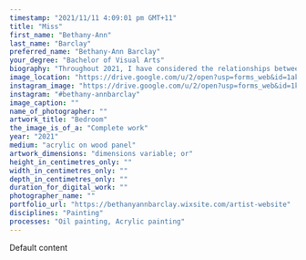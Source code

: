```yaml
---
timestamp: "2021/11/11 4:09:01 pm GMT+11"
title: "Miss"
first_name: "Bethany-Ann"
last_name: "Barclay"
preferred_name: "Bethany-Ann Barclay"
your_degree: "Bachelor of Visual Arts"
biography: "Throughout 2021, I have considered the relationships between figure and place to explore the domestic human condition and the desire to form human connections. My paintings attempt to visualise moments of suburban mundanity, capturing vulnerable, solitary moments in a world that demands a spectacle. My paintings explore the uncanny and the eerie dimensions of life to exaggerate the sense of displacement found within domestic and urban liminal spaces. Working with oil and acrylic paints, I reinterpret photographic material to construct pictorial narratives. Each painting engages with the domestic scene, describing isolated figures who inhabit private interiors and exterior urban environments that have been forever changed by a human presence."
image_location: "https://drive.google.com/u/2/open?usp=forms_web&id=1akxeMkktjKRnjAVMd71ll1FMTRdYLsG6"
instagram_image: "https://drive.google.com/u/2/open?usp=forms_web&id=1kYTJucyrWkf0x8T-zgEYhmOGb8XlMvkj"
instagram: "#bethany-annbarclay"
image_caption: ""
name_of_photographer: ""
artwork_title: "Bedroom"
the_image_is_of_a: "Complete work"
year: "2021"
medium: "acrylic on wood panel"
artwork_dimensions: "dimensions variable; or"
height_in_centimetres_only: ""
width_in_centimetres_only: ""
depth_in_centimetres_only: ""
duration_for_digital_work: ""
photographer_name: ""
portfolio_url: "https://bethanyannbarclay.wixsite.com/artist-website"
disciplines: "Painting"
processes: "Oil painting, Acrylic painting"
---
```


Default content
